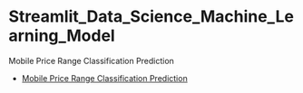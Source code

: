 # Streamlit_Data_Science_Machine_Learning_Model
Mobile Price Range Classification Prediction
- [Mobile Price Range Classification Prediction](http://localhost:8501/)
